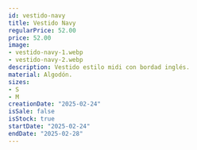 ```yaml
---
id: vestido-navy
title: Vestido Navy
regularPrice: 52.00
price: 52.00
image: 
- vestido-navy-1.webp
- vestido-navy-2.webp
description: Vestido estilo midi con bordad inglés.
material: Algodón.
sizes: 
- S
- M
creationDate: "2025-02-24"
isSale: false
isStock: true
startDate: "2025-02-24"
endDate: "2025-02-28"
---
```

